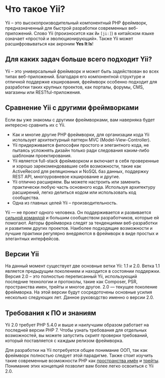Что такое Yii?
==============

Yii – это высокопроизводительный компонентный PHP фреймворк, предназначенный для быстрой разработки современных веб-приложений. Слово Yii (произносится как `Йи` `[ji:]`) в китайском языке означает «простой и эволюционирующий». Также Yii
может расшифровываться как акроним **Yes It Is**!


Для каких задач больше всего подходит Yii?
------------------------------------------

Yii – это универсальный фреймворк и может быть задействован во всех типах веб-приложений. Благодаря его компонентной
структуре и отличной поддержке кэширования, фреймворк особенно подходит для разработки таких крупных проектов, как
порталы, форумы, CMS, магазины или RESTful-приложения.


Сравнение Yii с другими фреймворками
------------------------------------

Если вы уже знакомы с другими фреймворками, вам наверняка будет интересно сравнить их с Yii.

- Как и многие другие PHP фреймворки, для организации кода Yii использует архитектурный паттерн MVC (Model-View-Controller).
- Yii придерживается философии простого и элегантного кода, не пытаясь усложнять дизайн только ради следования каким-либо
  шаблонам проектирования.
- Yii является full-stack фреймворком и включает в себя проверенные и хорошо зарекомендовавшие себя возможности, такие как
  ActiveRecord для реляционных и NoSQL баз данных, поддержку REST API, многоуровневое кэширование и другие.
- Yii отлично расширяем. Вы можете настроить или заменить практически любую часть основного кода. Используя архитектуру расширений, легко делиться кодом или использовать код сообщества.
- Одна из главных целей Yii – производительность.

Yii — не проект одного человека. Он поддерживается и развивается [сильной командой](https://www.yiiframework.com/team/) и большим сообществом разработчиков,
которые ей помогают. Авторы фреймворка следят за тенденциями веб-разработки и развитием других проектов. Наиболее
подходящие возможности и лучшие практики регулярно внедряются в фреймворк в виде простых и элегантных интерфейсов.

Версии Yii
----------

На данный момент существует две основные ветки Yii: 1.1 и 2.0. Ветка 1.1 является предыдущим поколением и находится
в состоянии поддержки. Версия 2.0 – это полностью переписанный Yii, использующий последние технологии и протоколы, такие
как Composer, PSR, пространства имен, трейты и многое другое. 2.0 — текущее поколение фреймворка. На этой версии
будут сосредоточены основные усилия несколько следующих лет. Данное руководство именно о версии 2.0.


Требования к ПО и знаниям
-------------------------

Yii 2.0 требует PHP 5.4.0 и выше и наилучшим образом работает на последней версии PHP 7. Чтобы узнать требования для отдельных возможностей, вы можете запустить скрипт проверки
требований, который поставляется с каждым релизом фреймворка.

Для разработки на Yii потребуется общее понимание ООП, так как фреймворк полностью следует этой парадигме. Также стоит
изучить такие современные возможности PHP как [пространства имён](https://www.php.net/manual/ru/language.namespaces.php)
и [трейты](https://www.php.net/manual/ru/language.oop5.traits.php). Понимание этих концепций позволит вам более легко освоиться c Yii 2.0.

